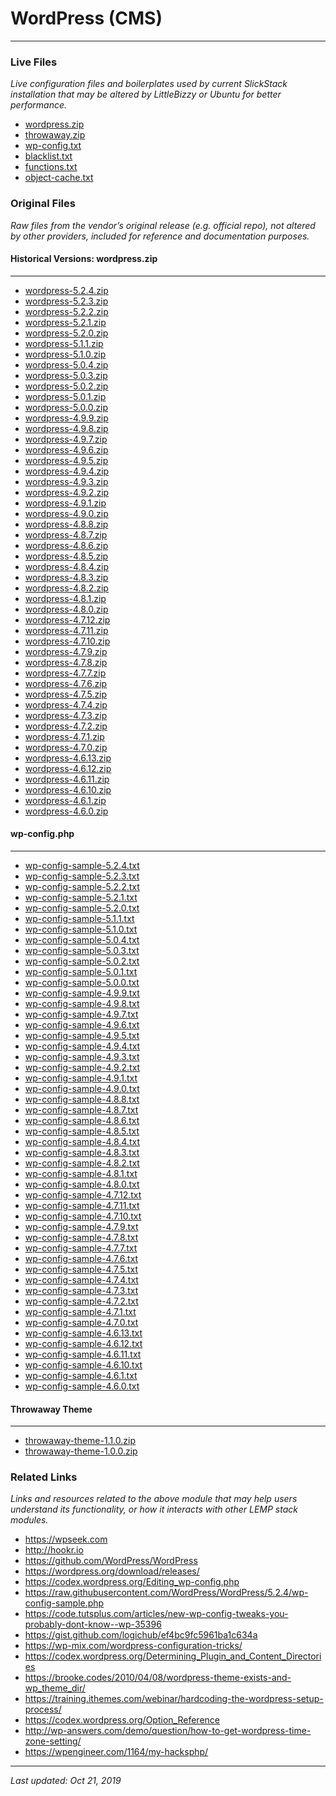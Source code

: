 # WordPress (CMS)

----

### Live Files

*Live configuration files and boilerplates used by current SlickStack installation that may be altered by LittleBizzy or Ubuntu for better performance.*

* <a href="wordpress.zip">wordpress.zip</a>
* <a href="throwaway.zip">throwaway.zip</a>
* <a href="wp-config.txt">wp-config.txt</a>
* <a href="blacklist.txt">blacklist.txt</a>
* <a href="functions.txt">functions.txt</a>
* <a href="object-cache.txt">object-cache.txt</a>

### Original Files

*Raw files from the vendor’s original release (e.g. official repo), not altered by other providers, included for reference and documentation purposes.*

#### Historical Versions: wordpress.zip

----

* <a href="wordpress-5.2.4.zip">wordpress-5.2.4.zip</a>
* <a href="wordpress-5.2.3.zip">wordpress-5.2.3.zip</a>
* <a href="wordpress-5.2.2.zip">wordpress-5.2.2.zip</a>
* <a href="wordpress-5.2.1.zip">wordpress-5.2.1.zip</a>
* <a href="wordpress-5.2.0.zip">wordpress-5.2.0.zip</a>
* <a href="wordpress-5.1.1.zip">wordpress-5.1.1.zip</a>
* <a href="wordpress-5.1.0.zip">wordpress-5.1.0.zip</a>
* <a href="wordpress-5.0.4.zip">wordpress-5.0.4.zip</a>
* <a href="wordpress-5.0.3.zip">wordpress-5.0.3.zip</a>
* <a href="wordpress-5.0.2.zip">wordpress-5.0.2.zip</a>
* <a href="wordpress-5.0.1.zip">wordpress-5.0.1.zip</a>
* <a href="wordpress-5.0.0.zip">wordpress-5.0.0.zip</a>
* <a href="wordpress-4.9.9.zip">wordpress-4.9.9.zip</a>
* <a href="wordpress-4.9.8.zip">wordpress-4.9.8.zip</a>
* <a href="wordpress-4.9.7.zip">wordpress-4.9.7.zip</a>
* <a href="wordpress-4.9.6.zip">wordpress-4.9.6.zip</a>
* <a href="wordpress-4.9.5.zip">wordpress-4.9.5.zip</a>
* <a href="wordpress-4.9.4.zip">wordpress-4.9.4.zip</a>
* <a href="wordpress-4.9.3.zip">wordpress-4.9.3.zip</a>
* <a href="wordpress-4.9.2.zip">wordpress-4.9.2.zip</a>
* <a href="wordpress-4.9.1.zip">wordpress-4.9.1.zip</a>
* <a href="wordpress-4.9.0.zip">wordpress-4.9.0.zip</a>
* <a href="wordpress-4.8.8.zip">wordpress-4.8.8.zip</a>
* <a href="wordpress-4.8.7.zip">wordpress-4.8.7.zip</a>
* <a href="wordpress-4.8.6.zip">wordpress-4.8.6.zip</a>
* <a href="wordpress-4.8.5.zip">wordpress-4.8.5.zip</a>
* <a href="wordpress-4.8.4.zip">wordpress-4.8.4.zip</a>
* <a href="wordpress-4.8.3.zip">wordpress-4.8.3.zip</a>
* <a href="wordpress-4.8.2.zip">wordpress-4.8.2.zip</a>
* <a href="wordpress-4.8.1.zip">wordpress-4.8.1.zip</a>
* <a href="wordpress-4.8.0.zip">wordpress-4.8.0.zip</a>
* <a href="wordpress-4.7.12.zip">wordpress-4.7.12.zip</a>
* <a href="wordpress-4.7.11.zip">wordpress-4.7.11.zip</a>
* <a href="wordpress-4.7.10.zip">wordpress-4.7.10.zip</a>
* <a href="wordpress-4.7.9.zip">wordpress-4.7.9.zip</a>
* <a href="wordpress-4.7.8.zip">wordpress-4.7.8.zip</a>
* <a href="wordpress-4.7.7.zip">wordpress-4.7.7.zip</a>
* <a href="wordpress-4.7.6.zip">wordpress-4.7.6.zip</a>
* <a href="wordpress-4.7.5.zip">wordpress-4.7.5.zip</a>
* <a href="wordpress-4.7.4.zip">wordpress-4.7.4.zip</a>
* <a href="wordpress-4.7.3.zip">wordpress-4.7.3.zip</a>
* <a href="wordpress-4.7.2.zip">wordpress-4.7.2.zip</a>
* <a href="wordpress-4.7.1.zip">wordpress-4.7.1.zip</a>
* <a href="wordpress-4.7.0.zip">wordpress-4.7.0.zip</a>
* <a href="wordpress-4.6.13.zip">wordpress-4.6.13.zip</a>
* <a href="wordpress-4.6.12.zip">wordpress-4.6.12.zip</a>
* <a href="wordpress-4.6.11.zip">wordpress-4.6.11.zip</a>
* <a href="wordpress-4.6.10.zip">wordpress-4.6.10.zip</a>
* <a href="wordpress-4.6.1.zip">wordpress-4.6.1.zip</a>
* <a href="wordpress-4.6.0.zip">wordpress-4.6.0.zip</a>

#### wp-config.php

----

* <a href="wp-config-sample-5.2.4.txt">wp-config-sample-5.2.4.txt</a>
* <a href="wp-config-sample-5.2.3.txt">wp-config-sample-5.2.3.txt</a>
* <a href="wp-config-sample-5.2.2.txt">wp-config-sample-5.2.2.txt</a>
* <a href="wp-config-sample-5.2.1.txt">wp-config-sample-5.2.1.txt</a>
* <a href="wp-config-sample-5.2.0.txt">wp-config-sample-5.2.0.txt</a>
* <a href="wp-config-sample-5.1.1.txt">wp-config-sample-5.1.1.txt</a>
* <a href="wp-config-sample-5.1.0.txt">wp-config-sample-5.1.0.txt</a>
* <a href="wp-config-sample-5.0.4.txt">wp-config-sample-5.0.4.txt</a>
* <a href="wp-config-sample-5.0.3.txt">wp-config-sample-5.0.3.txt</a>
* <a href="wp-config-sample-5.0.2.txt">wp-config-sample-5.0.2.txt</a>
* <a href="wp-config-sample-5.0.1.txt">wp-config-sample-5.0.1.txt</a>
* <a href="wp-config-sample-5.0.0.txt">wp-config-sample-5.0.0.txt</a>
* <a href="wp-config-sample-4.9.9.txt">wp-config-sample-4.9.9.txt</a>
* <a href="wp-config-sample-4.9.8.txt">wp-config-sample-4.9.8.txt</a>
* <a href="wp-config-sample-4.9.7.txt">wp-config-sample-4.9.7.txt</a>
* <a href="wp-config-sample-4.9.6.txt">wp-config-sample-4.9.6.txt</a>
* <a href="wp-config-sample-4.9.5.txt">wp-config-sample-4.9.5.txt</a>
* <a href="wp-config-sample-4.9.4.txt">wp-config-sample-4.9.4.txt</a>
* <a href="wp-config-sample-4.9.3.txt">wp-config-sample-4.9.3.txt</a>
* <a href="wp-config-sample-4.9.2.txt">wp-config-sample-4.9.2.txt</a>
* <a href="wp-config-sample-4.9.1.txt">wp-config-sample-4.9.1.txt</a>
* <a href="wp-config-sample-4.9.0.txt">wp-config-sample-4.9.0.txt</a>
* <a href="wp-config-sample-4.8.8.txt">wp-config-sample-4.8.8.txt</a>
* <a href="wp-config-sample-4.8.7.txt">wp-config-sample-4.8.7.txt</a>
* <a href="wp-config-sample-4.8.6.txt">wp-config-sample-4.8.6.txt</a>
* <a href="wp-config-sample-4.8.5.txt">wp-config-sample-4.8.5.txt</a>
* <a href="wp-config-sample-4.8.4.txt">wp-config-sample-4.8.4.txt</a>
* <a href="wp-config-sample-4.8.3.txt">wp-config-sample-4.8.3.txt</a>
* <a href="wp-config-sample-4.8.2.txt">wp-config-sample-4.8.2.txt</a>
* <a href="wp-config-sample-4.8.1.txt">wp-config-sample-4.8.1.txt</a>
* <a href="wp-config-sample-4.8.0.txt">wp-config-sample-4.8.0.txt</a>
* <a href="wp-config-sample-4.7.12.txt">wp-config-sample-4.7.12.txt</a>
* <a href="wp-config-sample-4.7.11.txt">wp-config-sample-4.7.11.txt</a>
* <a href="wp-config-sample-4.7.10.txt">wp-config-sample-4.7.10.txt</a>
* <a href="wp-config-sample-4.7.9.txt">wp-config-sample-4.7.9.txt</a>
* <a href="wp-config-sample-4.7.8.txt">wp-config-sample-4.7.8.txt</a>
* <a href="wp-config-sample-4.7.7.txt">wp-config-sample-4.7.7.txt</a>
* <a href="wp-config-sample-4.7.6.txt">wp-config-sample-4.7.6.txt</a>
* <a href="wp-config-sample-4.7.5.txt">wp-config-sample-4.7.5.txt</a>
* <a href="wp-config-sample-4.7.4.txt">wp-config-sample-4.7.4.txt</a>
* <a href="wp-config-sample-4.7.3.txt">wp-config-sample-4.7.3.txt</a>
* <a href="wp-config-sample-4.7.2.txt">wp-config-sample-4.7.2.txt</a>
* <a href="wp-config-sample-4.7.1.txt">wp-config-sample-4.7.1.txt</a>
* <a href="wp-config-sample-4.7.0.txt">wp-config-sample-4.7.0.txt</a>
* <a href="wp-config-sample-4.6.13.txt">wp-config-sample-4.6.13.txt</a>
* <a href="wp-config-sample-4.6.12.txt">wp-config-sample-4.6.12.txt</a>
* <a href="wp-config-sample-4.6.11.txt">wp-config-sample-4.6.11.txt</a>
* <a href="wp-config-sample-4.6.10.txt">wp-config-sample-4.6.10.txt</a>
* <a href="wp-config-sample-4.6.1.txt">wp-config-sample-4.6.1.txt</a>
* <a href="wp-config-sample-4.6.0.txt">wp-config-sample-4.6.0.txt</a>

#### Throwaway Theme

----

* <a href="throwaway-theme-1.1.0.zip">throwaway-theme-1.1.0.zip</a>
* <a href="throwaway-theme-1.0.0.zip">throwaway-theme-1.0.0.zip</a>

### Related Links

*Links and resources related to the above module that may help users understand its functionality, or how it interacts with other LEMP stack modules.*

* https://wpseek.com
* http://hookr.io
* <a href="https://github.com/WordPress/WordPress">https://github.com/WordPress/WordPress</a>
* <a href="https://wordpress.org/download/releases/">https://wordpress.org/download/releases/</a>
* <a href="https://codex.wordpress.org/Editing_wp-config.php">https://codex.wordpress.org/Editing_wp-config.php</a>
* https://raw.githubusercontent.com/WordPress/WordPress/5.2.4/wp-config-sample.php
* https://code.tutsplus.com/articles/new-wp-config-tweaks-you-probably-dont-know--wp-35396
* https://gist.github.com/logichub/ef4bc9fc5961ba1c634a
* https://wp-mix.com/wordpress-configuration-tricks/
* https://codex.wordpress.org/Determining_Plugin_and_Content_Directories
* https://brooke.codes/2010/04/08/wordpress-theme-exists-and-wp_theme_dir/
* https://training.ithemes.com/webinar/hardcoding-the-wordpress-setup-process/
* https://codex.wordpress.org/Option_Reference
* http://wp-answers.com/demo/question/how-to-get-wordpress-time-zone-setting/
* https://wpengineer.com/1164/my-hacksphp/

----

*Last updated: Oct 21, 2019*

